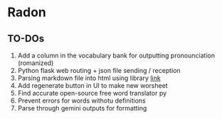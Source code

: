 # Radon
## TO-DOs
1. Add a column in the vocabulary bank for outputting pronounciation (romanized)
2. Python flask web routing + json file sending / reception
3. Parsing markdown file into html using library [link](https://github.com/evilstreak/markdown-js)
4. Add regenerate button in UI to make new worsheet
5. Find accurate open-source free word translator py
6. Prevent errors for words withotu definitions
7. Parse through gemini outputs for formatting